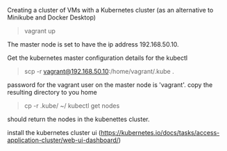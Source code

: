 Creating a cluster of VMs with a Kubernetes cluster (as an alternative to Minikube and Docker Desktop)

> vagrant up

The master node is set to have the ip address 192.168.50.10.

Get the kubernetes master configuration details for the kubectl

> scp -r vagrant@192.168.50.10:/home/vagrant/.kube .

password for the vagrant user on the master node is 'vagrant'.
copy the resulting directory to you home

> cp -r .kube/ ~/
> kubectl get nodes

should return the nodes in the kubenettes cluster.

install the kubernetes cluster ui (https://kubernetes.io/docs/tasks/access-application-cluster/web-ui-dashboard/)